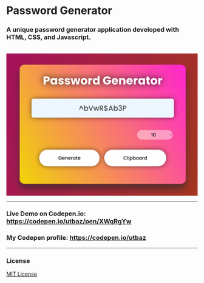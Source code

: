 # Password Generator

### A unique password generator application developed with HTML, CSS, and Javascript.
<br/>
<img align="center"  src="https://github.com/Uzafar90/Password_Generator/blob/main/password_generator.png"/>
<br/>

<hr/>

### Live Demo on Codepen.io:  https://codepen.io/utbaz/pen/XWqRgYw

### My Codepen profile:  https://codepen.io/utbaz
<hr/>

### License
[MIT License](LICENSE)
